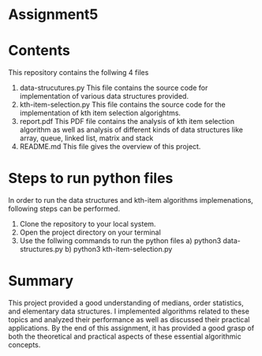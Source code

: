 # Assignment5

# Contents
This repository contains the follwing 4 files
1) data-strucutures.py
   This file contains the source code for implementation of various data structures provided.
2) kth-item-selection.py
   This file contains the source code for the implementation of kth item selection algorightms.
3) report.pdf
   This PDF file contains the analysis of kth item selection algorithm as well as analysis of different kinds of data structures like array, queue, linked list, matrix and stack
4) README.md
   This file gives the overview of this project.

# Steps to run python files
In order to run the data structures and kth-item algorithms implemenations, following steps can be performed.
  1) Clone the repository to your local system.
  2) Open the project directory on your terminal
  3) Use the follwing commands to run the python files
    a) python3 data-structures.py
    b) python3 kth-item-selection.py

# Summary 
This project provided a good understanding of medians, order statistics, and elementary data structures. I implemented algorithms related to these topics and analyzed their performance as well as discussed their practical applications. By the end of this assignment, it has provided a good grasp of both the theoretical and practical aspects of these essential algorithmic concepts.
